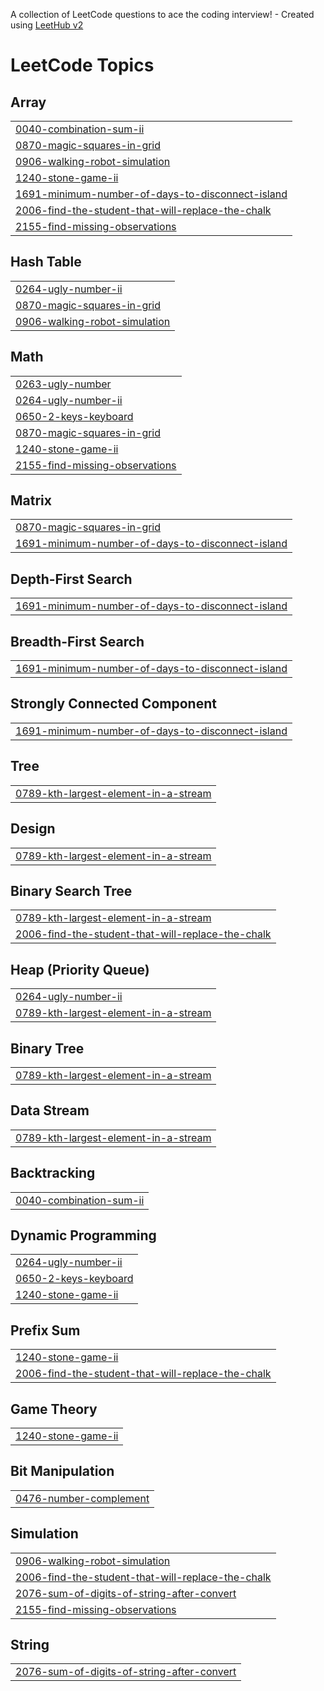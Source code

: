 A collection of LeetCode questions to ace the coding interview! - Created using [LeetHub v2](https://github.com/arunbhardwaj/LeetHub-2.0)
<!---LeetCode Topics Start-->
# LeetCode Topics
## Array
|  |
| ------- |
| [0040-combination-sum-ii](https://github.com/dkdo1406/Algorithm/tree/master/0040-combination-sum-ii) |
| [0870-magic-squares-in-grid](https://github.com/dkdo1406/Algorithm/tree/master/0870-magic-squares-in-grid) |
| [0906-walking-robot-simulation](https://github.com/dkdo1406/Algorithm/tree/master/0906-walking-robot-simulation) |
| [1240-stone-game-ii](https://github.com/dkdo1406/Algorithm/tree/master/1240-stone-game-ii) |
| [1691-minimum-number-of-days-to-disconnect-island](https://github.com/dkdo1406/Algorithm/tree/master/1691-minimum-number-of-days-to-disconnect-island) |
| [2006-find-the-student-that-will-replace-the-chalk](https://github.com/dkdo1406/Algorithm/tree/master/2006-find-the-student-that-will-replace-the-chalk) |
| [2155-find-missing-observations](https://github.com/dkdo1406/Algorithm/tree/master/2155-find-missing-observations) |
## Hash Table
|  |
| ------- |
| [0264-ugly-number-ii](https://github.com/dkdo1406/Algorithm/tree/master/0264-ugly-number-ii) |
| [0870-magic-squares-in-grid](https://github.com/dkdo1406/Algorithm/tree/master/0870-magic-squares-in-grid) |
| [0906-walking-robot-simulation](https://github.com/dkdo1406/Algorithm/tree/master/0906-walking-robot-simulation) |
## Math
|  |
| ------- |
| [0263-ugly-number](https://github.com/dkdo1406/Algorithm/tree/master/0263-ugly-number) |
| [0264-ugly-number-ii](https://github.com/dkdo1406/Algorithm/tree/master/0264-ugly-number-ii) |
| [0650-2-keys-keyboard](https://github.com/dkdo1406/Algorithm/tree/master/0650-2-keys-keyboard) |
| [0870-magic-squares-in-grid](https://github.com/dkdo1406/Algorithm/tree/master/0870-magic-squares-in-grid) |
| [1240-stone-game-ii](https://github.com/dkdo1406/Algorithm/tree/master/1240-stone-game-ii) |
| [2155-find-missing-observations](https://github.com/dkdo1406/Algorithm/tree/master/2155-find-missing-observations) |
## Matrix
|  |
| ------- |
| [0870-magic-squares-in-grid](https://github.com/dkdo1406/Algorithm/tree/master/0870-magic-squares-in-grid) |
| [1691-minimum-number-of-days-to-disconnect-island](https://github.com/dkdo1406/Algorithm/tree/master/1691-minimum-number-of-days-to-disconnect-island) |
## Depth-First Search
|  |
| ------- |
| [1691-minimum-number-of-days-to-disconnect-island](https://github.com/dkdo1406/Algorithm/tree/master/1691-minimum-number-of-days-to-disconnect-island) |
## Breadth-First Search
|  |
| ------- |
| [1691-minimum-number-of-days-to-disconnect-island](https://github.com/dkdo1406/Algorithm/tree/master/1691-minimum-number-of-days-to-disconnect-island) |
## Strongly Connected Component
|  |
| ------- |
| [1691-minimum-number-of-days-to-disconnect-island](https://github.com/dkdo1406/Algorithm/tree/master/1691-minimum-number-of-days-to-disconnect-island) |
## Tree
|  |
| ------- |
| [0789-kth-largest-element-in-a-stream](https://github.com/dkdo1406/Algorithm/tree/master/0789-kth-largest-element-in-a-stream) |
## Design
|  |
| ------- |
| [0789-kth-largest-element-in-a-stream](https://github.com/dkdo1406/Algorithm/tree/master/0789-kth-largest-element-in-a-stream) |
## Binary Search Tree
|  |
| ------- |
| [0789-kth-largest-element-in-a-stream](https://github.com/dkdo1406/Algorithm/tree/master/0789-kth-largest-element-in-a-stream) |
| [2006-find-the-student-that-will-replace-the-chalk](https://github.com/dkdo1406/Algorithm/tree/master/2006-find-the-student-that-will-replace-the-chalk) |
## Heap (Priority Queue)
|  |
| ------- |
| [0264-ugly-number-ii](https://github.com/dkdo1406/Algorithm/tree/master/0264-ugly-number-ii) |
| [0789-kth-largest-element-in-a-stream](https://github.com/dkdo1406/Algorithm/tree/master/0789-kth-largest-element-in-a-stream) |
## Binary Tree
|  |
| ------- |
| [0789-kth-largest-element-in-a-stream](https://github.com/dkdo1406/Algorithm/tree/master/0789-kth-largest-element-in-a-stream) |
## Data Stream
|  |
| ------- |
| [0789-kth-largest-element-in-a-stream](https://github.com/dkdo1406/Algorithm/tree/master/0789-kth-largest-element-in-a-stream) |
## Backtracking
|  |
| ------- |
| [0040-combination-sum-ii](https://github.com/dkdo1406/Algorithm/tree/master/0040-combination-sum-ii) |
## Dynamic Programming
|  |
| ------- |
| [0264-ugly-number-ii](https://github.com/dkdo1406/Algorithm/tree/master/0264-ugly-number-ii) |
| [0650-2-keys-keyboard](https://github.com/dkdo1406/Algorithm/tree/master/0650-2-keys-keyboard) |
| [1240-stone-game-ii](https://github.com/dkdo1406/Algorithm/tree/master/1240-stone-game-ii) |
## Prefix Sum
|  |
| ------- |
| [1240-stone-game-ii](https://github.com/dkdo1406/Algorithm/tree/master/1240-stone-game-ii) |
| [2006-find-the-student-that-will-replace-the-chalk](https://github.com/dkdo1406/Algorithm/tree/master/2006-find-the-student-that-will-replace-the-chalk) |
## Game Theory
|  |
| ------- |
| [1240-stone-game-ii](https://github.com/dkdo1406/Algorithm/tree/master/1240-stone-game-ii) |
## Bit Manipulation
|  |
| ------- |
| [0476-number-complement](https://github.com/dkdo1406/Algorithm/tree/master/0476-number-complement) |
## Simulation
|  |
| ------- |
| [0906-walking-robot-simulation](https://github.com/dkdo1406/Algorithm/tree/master/0906-walking-robot-simulation) |
| [2006-find-the-student-that-will-replace-the-chalk](https://github.com/dkdo1406/Algorithm/tree/master/2006-find-the-student-that-will-replace-the-chalk) |
| [2076-sum-of-digits-of-string-after-convert](https://github.com/dkdo1406/Algorithm/tree/master/2076-sum-of-digits-of-string-after-convert) |
| [2155-find-missing-observations](https://github.com/dkdo1406/Algorithm/tree/master/2155-find-missing-observations) |
## String
|  |
| ------- |
| [2076-sum-of-digits-of-string-after-convert](https://github.com/dkdo1406/Algorithm/tree/master/2076-sum-of-digits-of-string-after-convert) |
<!---LeetCode Topics End-->
